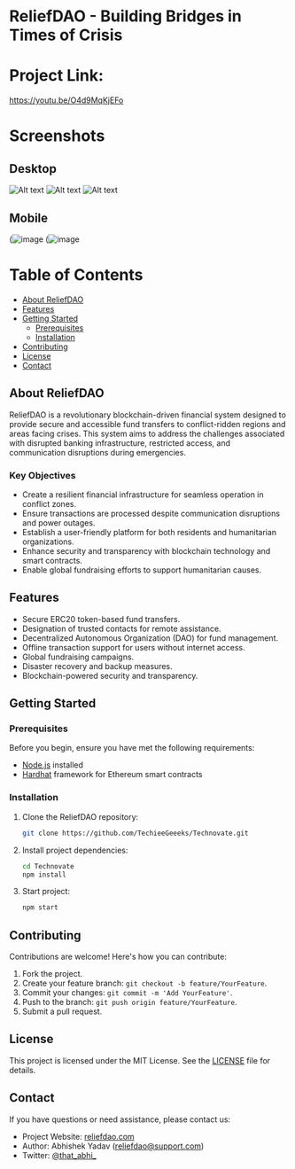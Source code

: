 


# ReliefDAO - Building Bridges in Times of Crisis

# Project Link:
https://youtu.be/O4d9MqKjEFo


# Screenshots
## Desktop
![Alt text](https://github.com/TechieeGeeeks/Technovate/blob/main/screenshots/1.png?raw=true)
![Alt text](https://github.com/TechieeGeeeks/Technovate/blob/main/screenshots/2.png?raw=true)
![Alt text](https://github.com/TechieeGeeeks/Technovate/blob/main/screenshots/5.png?raw=true)

## Mobile
(![image](https://github.com/TechieeGeeeks/Technovate/blob/main/screenshots/3.png?raw=true)
(![image](https://github.com/TechieeGeeeks/Technovate/assets/89719144/04a225a0-6538-4789-bdda-4bc77cfa40ef)

# Table of Contents

- [About ReliefDAO](#about-reliefdao)
- [Features](#features)
- [Getting Started](#getting-started)
  - [Prerequisites](#prerequisites)
  - [Installation](#installation)
- [Contributing](#contributing)
- [License](#license)
- [Contact](#contact)

## About ReliefDAO

ReliefDAO is a revolutionary blockchain-driven financial system designed to provide secure and accessible fund transfers to conflict-ridden regions and areas facing crises. This system aims to address the challenges associated with disrupted banking infrastructure, restricted access, and communication disruptions during emergencies.

### Key Objectives

- Create a resilient financial infrastructure for seamless operation in conflict zones.
- Ensure transactions are processed despite communication disruptions and power outages.
- Establish a user-friendly platform for both residents and humanitarian organizations.
- Enhance security and transparency with blockchain technology and smart contracts.
- Enable global fundraising efforts to support humanitarian causes.

## Features

- Secure ERC20 token-based fund transfers.
- Designation of trusted contacts for remote assistance.
- Decentralized Autonomous Organization (DAO) for fund management.
- Offline transaction support for users without internet access.
- Global fundraising campaigns.
- Disaster recovery and backup measures.
- Blockchain-powered security and transparency.

## Getting Started

### Prerequisites

Before you begin, ensure you have met the following requirements:

- [Node.js](https://nodejs.org/) installed
- [Hardhat](https://www.hardhat.org) framework for Ethereum smart contracts

### Installation

1. Clone the ReliefDAO repository:

   ```bash
   git clone https://github.com/TechieeGeeeks/Technovate.git
   ```

2. Install project dependencies:

   ```bash
   cd Technovate
   npm install
   ```

3. Start project:

   ```bash
   npm start
   ```

## Contributing

Contributions are welcome! Here's how you can contribute:

1. Fork the project.
2. Create your feature branch: `git checkout -b feature/YourFeature`.
3. Commit your changes: `git commit -m 'Add YourFeature'`.
4. Push to the branch: `git push origin feature/YourFeature`.
5. Submit a pull request.

## License

This project is licensed under the MIT License. See the [LICENSE](LICENSE) file for details.

## Contact

If you have questions or need assistance, please contact us:

- Project Website: [reliefdao.com](https://www.reliefdao.com)
- Author: Abhishek Yadav (reliefdao@support.com)
- Twitter: [@that_abhi_](https://twitter.com/that_abhi_)



